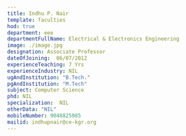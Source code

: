 ```yaml
---
title: Indhu P. Nair
template: faculties
hod: true
department: eee
departmentFullName: Electrical & Electronics Engineering
image: ./image.jpg
designation: Associate Professor
dateOfJoining: 	06/07/2012
experienceTeaching: 7 Yrs
experienceIndustry: NIL
ugAndInstitution: "B.Tech."
pgAndInstitution: "M.Tech"
subject: Computer Science
phd: NIL
specialization:  NIL
otherData: "NIL"
mobileNumber: 9048825985
mailid: indhupnair@ce-kgr.org
---
```


